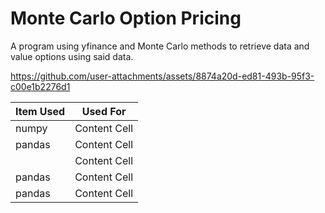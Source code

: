 # Monte Carlo Option Pricing
A program using yfinance and Monte Carlo methods to retrieve data and value options using said data.

https://github.com/user-attachments/assets/8874a20d-ed81-493b-95f3-c00e1b2276d1

| Item Used  | Used For |
| ------------- | ------------- |
| numpy  | Content Cell  |
| pandas  | Content Cell  |
|   | Content Cell  |
| pandas  | Content Cell  |
| pandas  | Content Cell  |